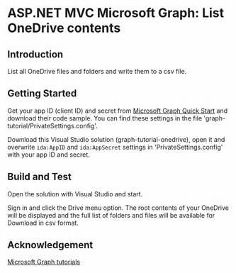 # ASP.NET MVC Microsoft Graph: List OneDrive contents

## Introduction

List all OneDrive files and folders and write them to a csv file.

## Getting Started

Get your app ID (client ID) and secret from [Microsoft Graph Quick Start](https://developer.microsoft.com/en-us/graph/quick-start) and download their code sample. You can find these settings in the file 'graph-tutorial/PrivateSettings.config'.

Download this Visual Studio solution (graph-tutorial-onedrive), open it and overwrite `ida:AppID` and `ida:AppSecret` settings in 'PrivateSettings.config' with your app ID and secret.

## Build and Test

Open the solution with Visual Studio and start.

Sign in and click the Drive menu option. The root contents of your OneDrive will be displayed and the full list of folders and files will be available for Download in csv format.

## Acknowledgement

[Microsoft Graph tutorials](https://docs.microsoft.com/en-us/graph/tutorials)
